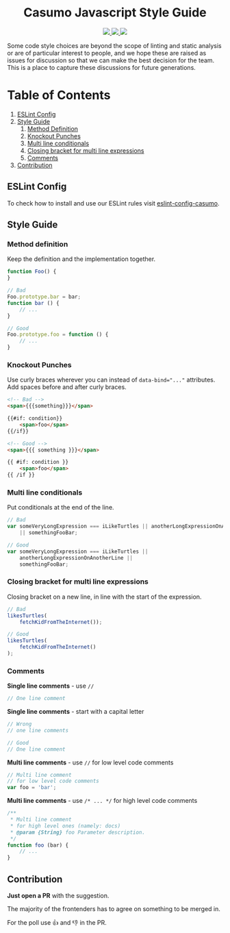 <h1 align="center">Casumo Javascript Style Guide</h1>

<p align="center">
  <a title='npm version' href="https://www.npmjs.com/package/eslint-config-casumo">
    <img src='https://img.shields.io/npm/v/eslint-config-casumo.svg?style=flat-square' />
  </a>
  <a title='MIT License' href="https://opensource.org/licenses/MIT">
    <img src='https://img.shields.io/npm/l/eslint-config-casumo.svg?style=flat-square' />
  </a>
  <a title='Commitizen friendly' href='http://commitizen.github.io/cz-cli/'>
    <img src='https://img.shields.io/badge/commitizen-friendly-brightgreen.svg' />
  </a>
</p>

Some code style choices are beyond the scope of linting and static analysis or are of particular interest to people,
and we hope these are raised as issues for discussion so that we can make the best decision for the team. This is a
place to capture these discussions for future generations.

# Table of Contents
1. [ESLint Config](#eslint-config)
2. [Style Guide](#style-guide)
    1. [Method Definition](#method-definition)
    2. [Knockout Punches](#knockout-punches)
    3. [Multi line conditionals](#multi-line-conditionals)
    4. [Closing bracket for multi line expressions](#closing-bracket-for-multi-line-expressions)
    5. [Comments](#comments)
2. [Contribution](#contribution)

## ESLint Config
To check how to install and use our ESLint rules visit [eslint-config-casumo](./packages/eslint-config-casumo).

## Style Guide

### Method definition
Keep the definition and the implementation together.

```javascript
function Foo() {
}

// Bad
Foo.prototype.bar = bar;
function bar () {
    // ...
}

// Good
Foo.prototype.foo = function () {
    // ...
}
```

### Knockout Punches
Use curly braces wherever you can instead of `data-bind="..."` attributes.
Add spaces before and after curly braces.

```html
<!-- Bad -->
<span>{{{something}}}</span>

{{#if: condition}}
    <span>foo</span>
{{/if}}

<!-- Good -->
<span>{{{ something }}}</span>

{{ #if: condition }}
    <span>foo</span>
{{ /if }}
```

### Multi line conditionals
Put conditionals at the end of the line.

```javascript
// Bad
var someVeryLongExpression === iLikeTurtles || anotherLongExpressionOnAnotherLine
    || somethingFooBar;

// Good
var someVeryLongExpression === iLikeTurtles ||
    anotherLongExpressionOnAnotherLine ||
    somethingFooBar;
```

### Closing bracket for multi line expressions
Closing bracket on a new line, in line with the start of the expression.

```javascript
// Bad
likesTurtles(
    fetchKidFromTheInternet());

// Good
likesTurtles(
    fetchKidFromTheInternet()
);
```

### Comments

**Single line comments** - use `//`
```javascript
// One line comment
```

**Single line comments** - start with a capital letter
```javascript
// Wrong
// one line comments

// Good
// One line comment
```

**Multi line comments** - use `//` for low level code comments
```javascript
// Multi line comment
// for low level code comments
var foo = 'bar';
```

**Multi line comments** - use `/* ... */` for high level code comments
```javascript
/**
 * Multi line comment
 * for high level ones (namely: docs)
 * @param {String} foo Parameter description.
 */
function foo (bar) {
    // ...
}
```

## Contribution
**Just open a PR** with the suggestion.

The majority of the frontenders has to agree on something to be merged in.

For the poll use :+1: and :-1: in the PR.
